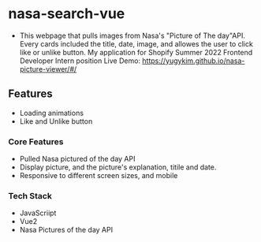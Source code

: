 # nasa-search-vue
- This webpage that pulls images from Nasa's "Picture of The day"API. Every cards included the title, date, image, and allowes the user to click like or unlike button.
My application for Shopify Summer 2022 Frontend Developer Intern position
Live Demo: https://yugykim.github.io/nasa-picture-viewer/#/


## Features
- Loading animations
- Like and Unlike button


### Core Features
- Pulled Nasa pictured of the day API
- Display picture, and the picture's explanation, titile and date.
- Responsive to different screen sizes, and mobile

### Tech Stack
- JavaScriipt
- Vue2
- Nasa Pictures of the day API
